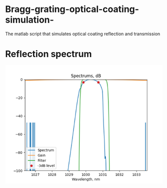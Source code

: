 # Bragg-grating-optical-coating-simulation-
The matlab script that simulates optical coating  reflection and transmission
# Reflection spectrum
![alt text](https://github.com/ArkadiyMastin/Fiber-optic-laser-simulation/blob/main/pics/Figure_31.png?raw=true)
